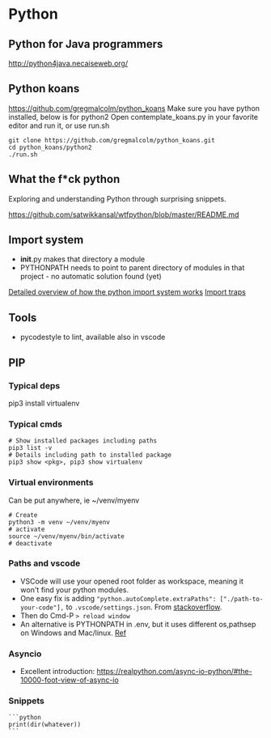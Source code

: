 # Python

## Python for Java programmers

http://python4java.necaiseweb.org/

## Python koans

<https://github.com/gregmalcolm/python_koans>
Make sure you have python installed, below is for python2
Open contemplate_koans.py in your favorite editor and run it, or use run.sh

    git clone https://github.com/gregmalcolm/python_koans.git
    cd python_koans/python2
    ./run.sh

## What the f*ck python

Exploring and understanding Python through surprising snippets.

https://github.com/satwikkansal/wtfpython/blob/master/README.md

## Import system

- __init__.py makes that directory a module
- PYTHONPATH needs to point to parent directory of modules in that project - no automatic solution found (yet)

[Detailed overview of how the python import system works](https://tenthousandmeters.com/blog/python-behind-the-scenes-11-how-the-python-import-system-works/)
[Import traps](https://python-notes.curiousefficiency.org/en/latest/python_concepts/import_traps.html)

## Tools

- pycodestyle <files> to lint, available also in vscode

## PIP

### Typical deps

pip3 install virtualenv

### Typical cmds

    # Show installed packages including paths
    pip3 list -v
    # Details including path to installed package
    pip3 show <pkg>, pip3 show virtualenv 

### Virtual environments

Can be put anywhere, ie ~/venv/myenv

    # Create
    python3 -m venv ~/venv/myenv
    # activate
    source ~/venv/myenv/bin/activate
    # deactivate

### Paths and vscode

- VSCode will use your opened root folder as workspace, meaning it won't find your python modules.
- One easy fix is adding ```"python.autoComplete.extraPaths": ["./path-to-your-code"],``` to ```.vscode/settings.json```. From [stackoverflow](https://stackoverflow.com/questions/53939751/pylint-unresolved-import-error-in-visual-studio-code).
- Then do Cmd-P ```> reload window```
- An alternative is PYTHONPATH in .env, but it uses different os,pathsep on Windows and Mac/linux. [Ref](https://code.visualstudio.com/docs/python/environments#_use-of-the-pythonpath-variable)

### Asyncio

- Excellent introduction: https://realpython.com/async-io-python/#the-10000-foot-view-of-async-io

### Snippets

    ```python
    print(dir(whatever))
    ```
